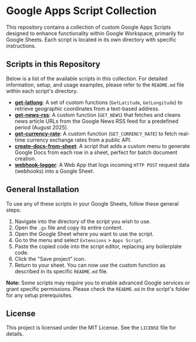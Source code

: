 # Google Apps Script Collection

This repository contains a collection of custom Google Apps Scripts designed to enhance functionality within Google Workspace, primarily for Google Sheets. Each script is located in its own directory with specific instructions.

## Scripts in this Repository

Below is a list of the available scripts in this collection. For detailed information, setup, and usage examples, please refer to the `README.md` file within each script's directory.

  - **[get-latlong](https://www.google.com/search?q=./get-latlong/)**: A set of custom functions (`GetLatitude`, `GetLongitude`) to retrieve geographic coordinates from a text-based address.
  - **[get-news-rss](https://www.google.com/search?q=./get-news-rss/)**: A custom function (`GET_NEWS`) that fetches and cleans news article URLs from the Google News RSS feed for a predefined period (August 2025).
  - **[get-currency-rate](https://www.google.com/search?q=./get-currency-rate/)**: A custom function (`GET_CURRENCY_RATE`) to fetch real-time currency exchange rates from a public API.
  - **[create-docs-from-sheet](https://www.google.com/search?q=./create-docs-from-sheet/)**: A script that adds a custom menu to generate Google Docs from each row in a sheet, perfect for batch document creation.
  - **[webhook-logger](https://www.google.com/search?q=./webhook-logger/)**: A Web App that logs incoming `HTTP POST` request data (webhooks) into a Google Sheet.

## General Installation

To use any of these scripts in your Google Sheets, follow these general steps:

1.  Navigate into the directory of the script you wish to use.
2.  Open the `.gs` file and copy its entire content.
3.  Open the Google Sheet where you want to use the script.
4.  Go to the menu and select `Extensions` > `Apps Script`.
5.  Paste the copied code into the script editor, replacing any boilerplate code.
6.  Click the "Save project" icon.
7.  Return to your sheet. You can now use the custom function as described in its specific `README.md` file.

**Note:** Some scripts may require you to enable advanced Google services or grant specific permissions. Please check the `README.md` in the script's folder for any setup prerequisites.

## License

This project is licensed under the MIT License. See the `LICENSE` file for details.
